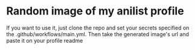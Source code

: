 # Random image of my anilist profile
If you want to use it, just clone the repo and set your secrets specified on the .github/workflows/main.yml. Then take the generated image's url and paste it on your profile readme